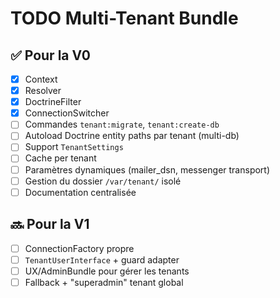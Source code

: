 # TODO Multi-Tenant Bundle

## ✅ Pour la V0

- [x] Context
- [x] Resolver
- [x] DoctrineFilter
- [x] ConnectionSwitcher
- [ ] Commandes `tenant:migrate`, `tenant:create-db`
- [ ] Autoload Doctrine entity paths par tenant (multi-db)
- [ ] Support `TenantSettings`
- [ ] Cache per tenant
- [ ] Paramètres dynamiques (mailer_dsn, messenger transport)
- [ ] Gestion du dossier `/var/tenant/` isolé
- [ ] Documentation centralisée

## 🔜 Pour la V1

- [ ] ConnectionFactory propre
- [ ] `TenantUserInterface` + guard adapter
- [ ] UX/AdminBundle pour gérer les tenants
- [ ] Fallback + "superadmin" tenant global